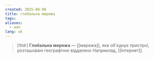 ```yaml
---
created: 2025-08-06
title: глобальна мережа
tags: 
aliases:
  - wan
lang: uk
---
```


> [!tldr]
> **Глобальна мережа** — [[мережа]], яка об'єднує пристрої, розташовані географічно віддалено Наприклад, [[Інтернет]].